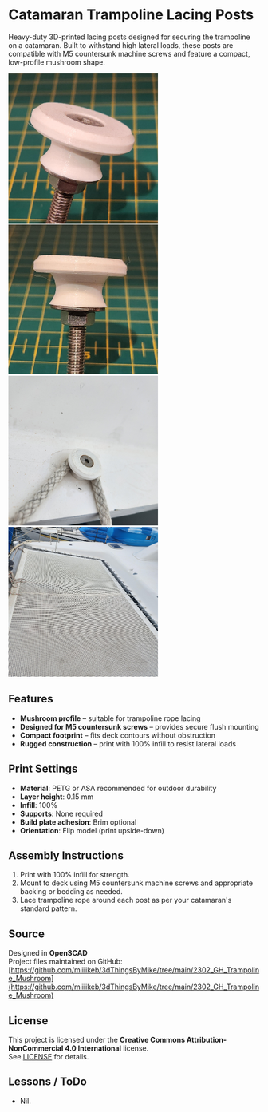 # Catamaran Trampoline Lacing Posts
Heavy-duty 3D-printed lacing posts designed for securing the trampoline on a catamaran. Built to withstand high lateral loads, these posts are compatible with M5 countersunk machine screws and feature a compact, low-profile mushroom shape.

[<img src="https://github.com/miiiikeb/3dThingsByMike/raw/main/2302_GH_Trampoline_Mushroom/Post_01.jpg" width="300"/>](https://github.com/miiiikeb/3dThingsByMike/blob/main/2302_GH_Trampoline_Mushroom/Post_01.jpg)
[<img src="https://github.com/miiiikeb/3dThingsByMike/raw/main/2302_GH_Trampoline_Mushroom/Post_02.jpg" width="300"/>](https://github.com/miiiikeb/3dThingsByMike/blob/main/2302_GH_Trampoline_Mushroom/Post_02.jpg)
[<img src="https://github.com/miiiikeb/3dThingsByMike/raw/main/2302_GH_Trampoline_Mushroom/Post_03.jpg" width="300"/>](https://github.com/miiiikeb/3dThingsByMike/blob/main/2302_GH_Trampoline_Mushroom/Post_03.jpg)
[<img src="https://github.com/miiiikeb/3dThingsByMike/raw/main/2302_GH_Trampoline_Mushroom/Post_04.jpg" width="300"/>](https://github.com/miiiikeb/3dThingsByMike/blob/main/2302_GH_Trampoline_Mushroom/Post_04.jpg)

## Features

- **Mushroom profile** – suitable for trampoline rope lacing  
- **Designed for M5 countersunk screws** – provides secure flush mounting  
- **Compact footprint** – fits deck contours without obstruction  
- **Rugged construction** – print with 100% infill to resist lateral loads  

## Print Settings

- **Material**: PETG or ASA recommended for outdoor durability  
- **Layer height**: 0.15 mm  
- **Infill**: 100%  
- **Supports**: None required  
- **Build plate adhesion**: Brim optional  
- **Orientation**: Flip model (print upside-down)

## Assembly Instructions

1. Print with 100% infill for strength.  
2. Mount to deck using M5 countersunk machine screws and appropriate backing or bedding as needed.  
3. Lace trampoline rope around each post as per your catamaran's standard pattern.

## Source

Designed in **OpenSCAD**  
Project files maintained on GitHub: [https://github.com/miiiikeb/3dThingsByMike/tree/main/2302_GH_Trampoline_Mushroom](https://github.com/miiiikeb/3dThingsByMike/tree/main/2302_GH_Trampoline_Mushroom)

## License

This project is licensed under the **Creative Commons Attribution-NonCommercial 4.0 International** license.  
See [LICENSE](https://creativecommons.org/licenses/by-nc/4.0/) for details.

## Lessons / ToDo

- Nil.
